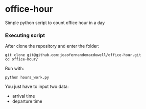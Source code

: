 # office-hour
Simple python script to count office hour in a day

### Executing script
After clone the repository and enter the folder:

```
git clone git@github.com:joaofernandomacdowell/office-hour.git
cd office-hour/
```

Run with:
```
python hours_work.py
```

You just have to input two data:
- arrival time
- departure time
